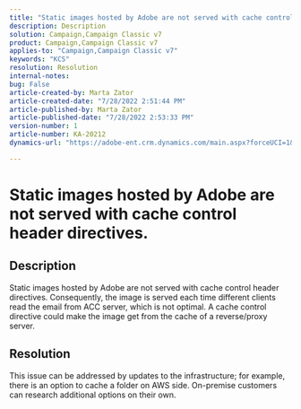 ```yaml
---
title: "Static images hosted by Adobe are not served with cache control header directives."
description: Description
solution: Campaign,Campaign Classic v7
product: Campaign,Campaign Classic v7
applies-to: "Campaign,Campaign Classic v7"
keywords: "KCS"
resolution: Resolution
internal-notes: 
bug: False
article-created-by: Marta Zator
article-created-date: "7/28/2022 2:51:44 PM"
article-published-by: Marta Zator
article-published-date: "7/28/2022 2:53:33 PM"
version-number: 1
article-number: KA-20212
dynamics-url: "https://adobe-ent.crm.dynamics.com/main.aspx?forceUCI=1&pagetype=entityrecord&etn=knowledgearticle&id=b37214c9-840e-ed11-82e5-000d3a369e6d"

---
```

# Static images hosted by Adobe are not served with cache control header directives.

## Description

Static images hosted by Adobe are not served with cache control header directives. Consequently, the image is served each time different clients read the email from ACC server, which is not optimal. A cache control directive could make the image get from the cache of a reverse/proxy server.

## Resolution


This issue can be addressed by updates to the infrastructure; for example, there is an option to cache a folder on AWS side. On-premise customers can research additional options on their own.
